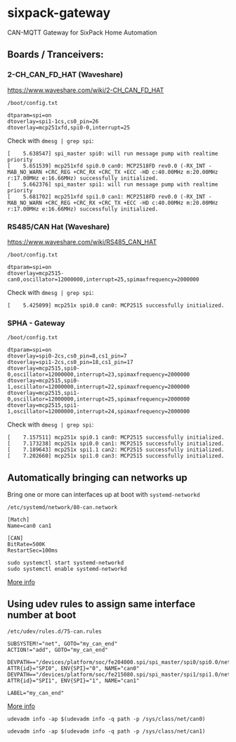 # sixpack-gateway
CAN-MQTT Gateway for SixPack Home Automation

## Boards / Tranceivers:

### 2-CH_CAN_FD_HAT (Waveshare)

https://www.waveshare.com/wiki/2-CH_CAN_FD_HAT

`/boot/config.txt`
```text
dtparam=spi=on
dtoverlay=spi1-1cs,cs0_pin=26
dtoverlay=mcp251xfd,spi0-0,interrupt=25
```

Check with `dmesg | grep spi`:

```text
[    5.638547] spi_master spi0: will run message pump with realtime priority
[    5.651539] mcp251xfd spi0.0 can0: MCP2518FD rev0.0 (-RX_INT -MAB_NO_WARN +CRC_REG +CRC_RX +CRC_TX +ECC -HD c:40.00MHz m:20.00MHz r:17.00MHz e:16.66MHz) successfully initialized.
[    5.662376] spi_master spi1: will run message pump with realtime priority
[    5.681702] mcp251xfd spi1.0 can1: MCP2518FD rev0.0 (-RX_INT -MAB_NO_WARN +CRC_REG +CRC_RX +CRC_TX +ECC -HD c:40.00MHz m:20.00MHz r:17.00MHz e:16.66MHz) successfully initialized.
```

### RS485/CAN Hat (Waveshare)

https://www.waveshare.com/wiki/RS485_CAN_HAT


`/boot/config.txt`
```text
dtparam=spi=on
dtoverlay=mcp2515-can0,oscillator=12000000,interrupt=25,spimaxfrequency=2000000
```

Check with `dmesg | grep spi`:

```text
[    5.425099] mcp251x spi0.0 can0: MCP2515 successfully initialized.
```

### SPHA - Gateway

`/boot/config.txt`
```text
dtparam=spi=on
dtoverlay=spi0-2cs,cs0_pin=8,cs1_pin=7
dtoverlay=spi1-2cs,cs0_pin=18,cs1_pin=17
dtoverlay=mcp2515,spi0-0,oscillator=12000000,interrupt=23,spimaxfrequency=2000000
dtoverlay=mcp2515,spi0-1,oscillator=12000000,interrupt=22,spimaxfrequency=2000000
dtoverlay=mcp2515,spi1-0,oscillator=12000000,interrupt=25,spimaxfrequency=2000000
dtoverlay=mcp2515,spi1-1,oscillator=12000000,interrupt=24,spimaxfrequency=2000000
```

Check with `dmesg | grep spi`:

```text
[    7.157511] mcp251x spi0.1 can0: MCP2515 successfully initialized.
[    7.173238] mcp251x spi0.0 can1: MCP2515 successfully initialized.
[    7.189643] mcp251x spi1.1 can2: MCP2515 successfully initialized.
[    7.202660] mcp251x spi1.0 can3: MCP2515 successfully initialized.
```

## Automatically bringing can networks up

Bring one or more can interfaces up at boot with `systemd-networkd`

`/etc/systemd/network/80-can.network`

```text
[Match]
Name=can0 can1

[CAN]
BitRate=500K
RestartSec=100ms
```

```shell
sudo systemctl start systemd-networkd
sudo systemctl enable systemd-networkd
```

[More info](https://www.pragmaticlinux.com/2021/07/automatically-bring-up-a-socketcan-interface-on-boot/)

## Using udev rules to assign same interface number at boot

`/etc/udev/rules.d/75-can.rules`

```text
SUBSYSTEM!="net", GOTO="my_can_end"
ACTION!="add", GOTO="my_can_end"

DEVPATH=="/devices/platform/soc/fe204000.spi/spi_master/spi0/spi0.0/net/can?", ATTR{id}="SPI0", ENV{SPI}="0", NAME="can0"
DEVPATH=="/devices/platform/soc/fe215080.spi/spi_master/spi1/spi1.0/net/can?", ATTR{id}="SPI1", ENV{SPI}="1", NAME="can1"

LABEL="my_can_end"
```
[More info](https://raspberrypi.stackexchange.com/questions/76370/link-spidev-and-can-device)

`udevadm info -ap $(udevadm info -q path -p /sys/class/net/can0)`

`udevadm info -ap $(udevadm info -q path -p /sys/class/net/can1)`
